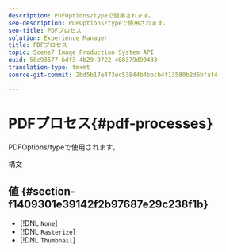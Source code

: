 ```yaml
---
description: PDFOptions/typeで使用されます。
seo-description: PDFOptions/typeで使用されます。
seo-title: PDFプロセス
solution: Experience Manager
title: PDFプロセス
topic: Scene7 Image Production System API
uuid: 50c93577-bdf3-4b29-9722-408379d90433
translation-type: tm+mt
source-git-commit: 2bd5b17e473ec53844b4bbcb4f13580b2d6bfaf4

---
```



# PDFプロセス{#pdf-processes}

PDFOptions/typeで使用されます。

構文

## 値 {#section-f1409301e39142f2b97687e29c238f1b}

* [!DNL `None`]
* [!DNL `Rasterize`]
* [!DNL `Thumbnail`]

